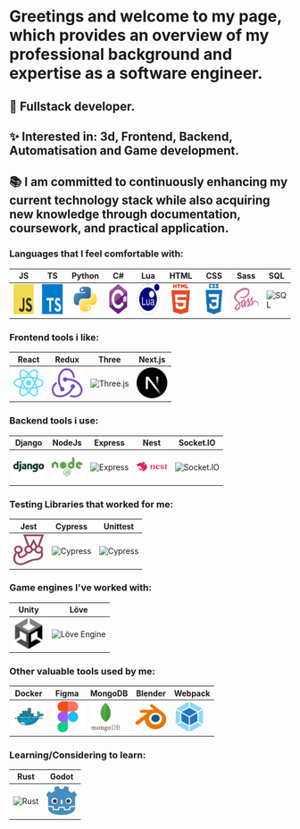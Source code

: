 # Greetings and welcome to my page, which provides an overview of my professional background and expertise as a software engineer.
## 💼 Fullstack developer.
## ✨ Interested in: 3d, Frontend, Backend, Automatisation and Game development.
## 📚 I am committed to continuously enhancing my current technology stack while also acquiring new knowledge through documentation, coursework, and practical application.
### Languages ​​that I feel comfortable with:
| JS | TS | Python | C# | Lua | HTML | CSS | Sass | SQL |
| - | - | - | - | - | - | - | - | - |
| <img src="https://github.com/devicons/devicon/blob/master/icons/javascript/javascript-original.svg" title="JavaScript" alt="JavaScript" width="55" height="55"/> | <img src="https://github.com/devicons/devicon/blob/master/icons/typescript/typescript-original.svg" title="TS"  alt="TS" width="55" height="55"/> | <img src="https://github.com/devicons/devicon/blob/master/icons/python/python-original.svg" title="python" alt="python" width="55" height="55"/> | <img src="https://github.com/devicons/devicon/blob/master/icons/csharp/csharp-original.svg" title="C#" alt="C#" width="55" height="55"/> | <img src="https://github.com/devicons/devicon/blob/master/icons/lua/lua-original.svg" title="Lua" alt="Lua" width="55" height="55"/> | <img src="https://github.com/devicons/devicon/blob/master/icons/html5/html5-plain-wordmark.svg" title="html" alt="html" width="55" height="55"/> | <img src="https://github.com/devicons/devicon/blob/master/icons/css3/css3-plain-wordmark.svg" title="css" alt="css" width="55" height="55"/> | <img src="https://github.com/devicons/devicon/blob/master/icons/sass/sass-original.svg" title="Sass" alt="Sass" width="55" height="55"/> | <img src="https://www.svgrepo.com/show/331760/sql-database-generic.svg" title="SQL" alt="SQL" width="55" height="55"/> |

### Frontend tools i like:

| React | Redux | Three | Next.js |
| - | - | - | - |
| <img src="https://github.com/devicons/devicon/blob/master/icons/react/react-original.svg" title="react" alt="react" width="55" height="55"/> | <img src="https://github.com/devicons/devicon/blob/master/icons/redux/redux-original.svg" title="Rtk" alt="Rtk" width="55" height="55"/> | <img src="https://codiland.com/wp-content/uploads/2024/04/logothreejs.png" title="Three.js" alt="Three.js" width="55" height="55"/> | <img src="https://github.com/devicons/devicon/blob/master/icons/nextjs/nextjs-original.svg" title="Next.js" alt="Next.js" width="55" height="55"/> |

### Backend tools i use:

| Django | NodeJs | Express | Nest | Socket.IO |
| - | - | - | - | - |
| <img src="https://github.com/devicons/devicon/blob/master/icons/django/django-plain-wordmark.svg" title="Django" alt="Django" width="55" height="55"/> | <img src="https://github.com/devicons/devicon/blob/master/icons/nodejs/nodejs-plain-wordmark.svg" title="NodeJs" alt="NodeJs" width="55" height="55"/> | <img src="https://raw.githubusercontent.com/patrickpiccini/devicons/main/icons/light/ExpressJS.svg" title="Express" alt="Express" width="55" height="55"/> | <img src="https://github.com/devicons/devicon/blob/master/icons/nestjs/nestjs-original-wordmark.svg" title="Express" alt="Express" width="55" height="55"/> | <img src="https://avatars.githubusercontent.com/u/10566080?s=280&v=4" title="Socket.IO" alt="Socket.IO" width="55" height="55"/> |

### Testing Libraries that worked for me:
| Jest | Cypress | Unittest |
| - | - | - |
| <img src="https://github.com/devicons/devicon/blob/master/icons/jest/jest-plain.svg" title="Jest" alt="Jest" width="55" height="55"/> | <img src="https://static-00.iconduck.com/assets.00/cypress-icon-512x511-29zvfts6.png" title="Cypress" alt="Cypress" width="55" height="55"/> | <img src="https://browserstack.wpenginepowered.com/wp-content/uploads/2023/08/Unittest-Framework-250x296.png" title="Cypress" alt="Cypress" width="55" height="55"/> |

### Game engines I've worked with:
| Unity | Löve |
| - | - |
| <img src="https://github.com/devicons/devicon/blob/master/icons/unity/unity-original.svg" title="Unity Engine" alt="Unity Engine" width="55" height="55"/> | <img src="https://encrypted-tbn0.gstatic.com/images?q=tbn:ANd9GcTN9WG5lQXSvoBvVFNVWAKn_cCXR8ddEMx3GQ&s" title="Löve Engine" alt="Löve Engine" width="55" height="55"/> |

### Other valuable tools used by me:
| Docker | Figma | MongoDB | Blender | Webpack |
| - | - | - | - | - |
| <img src="https://github.com/devicons/devicon/blob/master/icons/docker/docker-original.svg" title="Docker" title="Docker" alt="Docker" width="55" height="55"/> | <img src="https://github.com/devicons/devicon/raw/master/icons/figma/figma-original.svg" title="Figma" alt="Figma" width="55" height="55"/> | <img src="https://github.com/devicons/devicon/blob/master/icons/mongodb/mongodb-original-wordmark.svg" title="MongoDB" alt="MongoDB" width="55" height="55"/> | <img src="https://github.com/devicons/devicon/blob/master/icons/blender/blender-original.svg" title="Blender" alt="Blender" width="55" height="55"/> | <img src="https://github.com/devicons/devicon/blob/master/icons/webpack/webpack-original.svg" title="Webpack" alt="Webpack" width="55" height="55"/> |


### Learning/Considering to learn:
| Rust | Godot |
| - | - |
| <img src="https://rust-lang.org/logos/rust-logo-512x512.png" title="Rust" alt="Rust" width="55" height="55"/> | <img src="https://github.com/devicons/devicon/blob/master/icons/godot/godot-original.svg" title="Godot" alt="Godot" width="55" height="55"/> |




